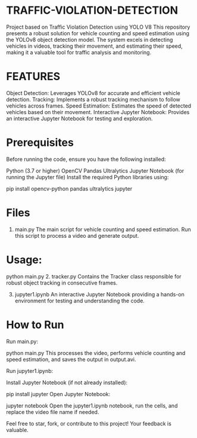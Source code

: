 # TRAFFIC-VIOLATION-DETECTION
Project based on Traffic Violation Detection using  YOLO V8
This repository presents a robust solution for vehicle counting and speed estimation using the YOLOv8 object detection model. The system excels in detecting vehicles in videos, tracking their movement, and estimating their speed, making it a valuable tool for traffic analysis and monitoring.

# FEATURES
Object Detection: Leverages YOLOv8 for accurate and efficient vehicle detection.
Tracking: Implements a robust tracking mechanism to follow vehicles across frames.
Speed Estimation: Estimates the speed of detected vehicles based on their movement.
Interactive Jupyter Notebook: Provides an interactive Jupyter Notebook for testing and exploration.

# Prerequisites
Before running the code, ensure you have the following installed:

Python (3.7 or higher)
OpenCV
Pandas
Ultralytics
Jupyter Notebook (for running the Jupyter file)
Install the required Python libraries using:

pip install opencv-python pandas ultralytics jupyter

# Files
1. main.py
The main script for vehicle counting and speed estimation. Run this script to process a video and generate output.

# Usage:
python main.py
2. tracker.py
Contains the Tracker class responsible for robust object tracking in consecutive frames.

3. jupyter1.ipynb
An interactive Jupyter Notebook providing a hands-on environment for testing and understanding the code.

# How to Run
Run main.py:

python main.py
This processes the video, performs vehicle counting and speed estimation, and saves the output in output.avi.

Run jupyter1.ipynb:

Install Jupyter Notebook (if not already installed):

pip install jupyter
Open Jupyter Notebook:

jupyter notebook
Open the jupyter1.ipynb notebook, run the cells, and replace the video file name if needed.


Feel free to star, fork, or contribute to this project! Your feedback is valuable.
